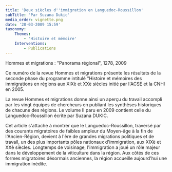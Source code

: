 ```yaml
---
title: 'Deux siècles d''immigration en Languedoc-Roussillon'
subTitle: 'Par Suzana Dukic'
media_order: vignette.png
date: '28-03-2009 15:59'
taxonomy:
    Themes:
        - 'Histoire et mémoire'
    Interventions:
        - Publications
---
```


Hommes et migrations : "Panorama régional", 1278, 2009

Ce numéro de la revue Hommes et migrations présente les résultats de la seconde phase du programme intitulé "Histoire et mémoires des immigrations en régions aux XIXè et XXè siècles initié par l'ACSE et la CNHI en 2005.

La revue Hommes et migrations donne ainsi un aperçu du travail accompli par les vingt équipes de chercheurs en publiant les synthèses historiques de chacune des régions. Le volume II paru en 2009 contient celle du Languedoc-Roussillon écrite par Suzana DUKIC.

Cet article s'attache à montrer que le Languedoc-Roussillon, traversé par des courants migratoires de faibles ampleur du Moyen-âge à la fin de l'Ancien-Région, devient à l'ère de grandes migrations politiques et de travail, un des plus importants pôles nationaux d'immigration, aux XIXè et XXè siècles. Longtemps de voisinage, l'immigration a joué un rôle majeur dans le développement de la viticulture dans la région. Aux côtés de ces formes migratoires désormais anciennes, la région accueille aujourd'hui une immigration inédite.

